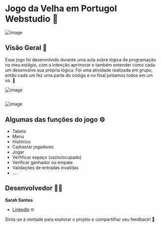 # Jogo da Velha em Portugol Webstudio 👾

![image](https://github.com/sarahsantos0/Jogo-da-velha/assets/73093949/95e356cd-c62a-436d-ae98-c73041a391df)

## Visão Geral 📝
Esse jogo foi desenvolvido durante uma aula sobre lógica de programação no meu estágio, com a intenção aprimorar e também entender como cada um desenvolve sua própria lógica. Foi uma atividade realizada em grupo, então cada um fez uma parte do código e no final juntamos todos em um só. 💭


![image](https://github.com/sarahsantos0/Jogo-da-velha/assets/73093949/13ecd05b-cac0-4d84-87f4-314db26e5505)
##
##
![image](https://github.com/sarahsantos0/Jogo-da-velha/assets/73093949/e370f7bd-5974-4ad6-8763-6b743ee40d13)

## Algumas das funções do jogo ⚙️
- Tabela
- Menu
- Histórico
- Cadrastar jogadores
- Jogar
- Verfificar espaço (vazio/ocupado)
- Verificar ganhador ou empate
- Validaçôes de entradas invalidas
- ....

## Desenvolvedor 👩‍💻

**Sarah Santos**  

- [LinkedIn](https://www.linkedin.com/in/sarah-santos-1977b5279/) 🌐

Sinta-se à vontade para explorar o projeto e compartilhar seu feedback! 🚀

